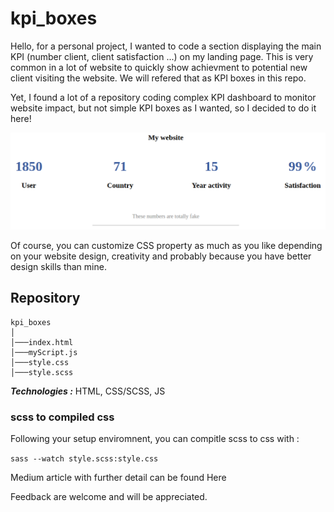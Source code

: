 # kpi_boxes


Hello, for a personal project, I wanted to code a section displaying the main KPI (number client, client satisfaction ...) on my landing page.
This is very common in a lot of website to quickly show achievment to potential new client visiting the website. We will refered that as KPI boxes
in this repo.

Yet, I found a lot of a repository coding complex KPI dashboard to monitor website impact, but not simple KPI boxes as I wanted, so I decided to do it here!


<p align="center">
  <img src=https://github.com/hbiom/kpi_boxes/blob/main/img_readme/full_screen.jpg>
</p>

Of course, you can customize CSS property as much as you like depending on your website design, creativity and probably because you have better design skills
than mine.

## Repository

```
kpi_boxes
│
│───index.html
│───myScript.js
│───style.css
│───style.scss
```

***Technologies :*** HTML, CSS/SCSS, JS


### scss to compiled css

Following your setup enviromnent, you can compitle scss to css with :

`sass --watch style.scss:style.css`

Medium article with further detail can be found Here

Feedback are welcome and will be appreciated.
